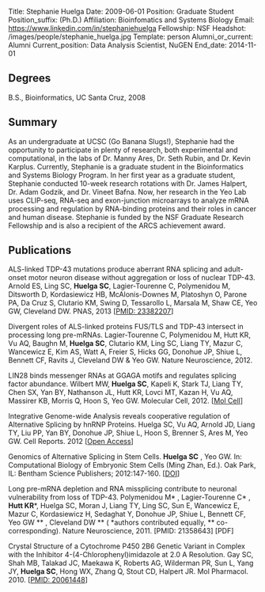 Title: Stephanie Huelga
Date: 2009-06-01
Position: Graduate Student
Position_suffix: (Ph.D.)
Affiliation: Bioinfomatics and Systems Biology
Email: https://www.linkedin.com/in/stephaniehuelga
Fellowship: NSF
Headshot: /images/people/stephanie_huelga.jpg
Template: person
Alumni_or_current: Alumni
Current_position: Data Analysis Scientist, NuGEN
End_date: 2014-11-01
<!-- Status: draft -->

## Degrees
B.S., Bioinformatics, UC Santa Cruz, 2008

## Summary
As an undergraduate at UCSC (Go Banana Slugs!), Stephanie had the opportunity to participate in plenty of research, both experimental and computational, in the labs of Dr. Manny Ares, Dr. Seth Rubin, and Dr. Kevin Karplus. Currently, Stephanie is a graduate student in the Bioinformatics and Systems Biology Program. In her first year as a graduate student, Stephanie conducted 10-week research rotations with Dr. James Halpert, Dr. Adam Godzik, and Dr. Vineet Bafna. Now, her research in the Yeo Lab uses CLIP-seq, RNA-seq and exon-junction microarrays to analyze mRNA processing and regulation by RNA-binding proteins and their roles in cancer and human disease. Stephanie is funded by the NSF Graduate Research Fellowship and is also a recipient of the ARCS achievement award.

## Publications
ALS-linked TDP-43 mutations produce aberrant RNA splicing and adult-onset motor neuron disease without aggregation or loss of nuclear TDP-43. Arnold ES, Ling SC, **Huelga SC**, Lagier-Tourenne C, Polymenidou M, Ditsworth D, Kordasiewicz HB, McAlonis-Downes M, Platoshyn O, Parone PA, Da Cruz S, Clutario KM, Swing D, Tessarollo L, Marsala M, Shaw CE, Yeo GW, Cleveland DW. PNAS, 2013 [[PMID: 23382207](http://www.ncbi.nlm.nih.gov/pubmed/23382207)]

Divergent roles of ALS-linked proteins FUS/TLS and TDP-43 intersect in processing long pre-mRNAs.
    Lagier-Tourenne C, Polymenidou M, Hutt KR, Vu AQ, Baughn M, **Huelga SC**, Clutario KM, Ling SC, Liang TY, Mazur C, Wancewicz E, Kim AS, Watt A, Freier S, Hicks GG, Donohue JP, Shiue L, Bennett CF, Ravits J, Cleveland DW & Yeo GW. Nature Neuroscience, 2012.

LIN28 binds messenger RNAs at GGAGA motifs and regulates splicing factor abundance. Wilbert MW, **Huelga SC**, Kapeli K, Stark TJ, Liang TY, Chen SX, Yan BY, Nathanson JL, Hutt KR, Lovci MT, Kazan H, Vu AQ, Massirer KB, Morris Q, Hoon S, Yeo GW. Molecular Cell, 2012. [[Mol Cell](http://www.cell.com/molecular-cell/abstract/S1097-2765(12)00690-9)]

Integrative Genome-wide Analysis reveals cooperative regulation of Alternative Splicing by hnRNP Proteins. Huelga SC, Vu AQ, Arnold JD, Liang TY, Liu PP, Yan BY, Donohue JP, Shiue L, Hoon S, Brenner S, Ares M, Yeo GW. Cell Reports. 2012 [[Open Access](http://www.cell.com/cell-reports/fulltext/S2211-1247(12)00043-5)]

Genomics of Alternative Splicing in Stem Cells. **Huelga SC** , Yeo GW. In: Computational Biology of Embryonic Stem Cells (Ming Zhan, Ed.). Oak Park, IL: Bentham Science Publishers; 2012:147-160. [[DOI](http://dx.doi.org/10.2174/978160805025311201010147)]

Long pre-mRNA depletion and RNA missplicing contribute to neuronal vulnerability from loss of TDP-43. Polymenidou M* , Lagier-Tourenne C* , **Hutt KR***, Huelga SC, Moran J, Liang TY, Ling SC, Sun E, Wancewicz E, Mazur C, Kordasiewicz H, Sedaghat Y, Donohue JP, Shiue L, Bennett CF, Yeo GW ** , Cleveland DW ** ( *authors contributed equally, ** co-corresponding). Nature Neuroscience, 2011. [PMID: 21358643] [PDF]

Crystal Structure of a Cytochrome P450 2B6 Genetic Variant in Complex with the Inhibitor 4-(4-Chlorophenyl)imidazole at 2.0 A Resolution. Gay SC, Shah MB, Talakad JC, Maekawa K, Roberts AG, Wilderman PR, Sun L, Yang JY, **Huelga SC**, Hong WX, Zhang Q, Stout CD, Halpert JR. Mol Pharmacol. 2010. [[PMID: 20061448](http://www.ncbi.nlm.nih.gov/pubmed/20061448)]
